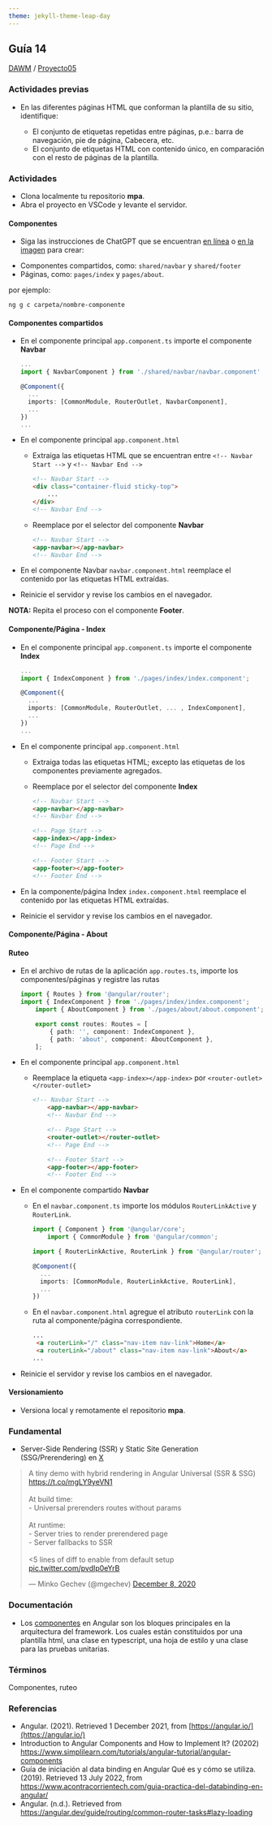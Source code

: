 ```yaml
---
theme: jekyll-theme-leap-day
---
```


## Guía 14

[DAWM](/DAWM/) / [Proyecto05](/DAWM/proyectos/2023/proyecto05)

### Actividades previas

* En las diferentes páginas HTML que conforman la plantilla de su sitio, identifique:

  - El conjunto de etiquetas repetidas entre páginas, p.e.: barra de navegación, pie de página, Cabecera, etc.
  - El conjunto de etiquetas HTML con contenido único, en comparación con el resto de páginas de la plantilla.

### Actividades

* Clona localmente tu repositorio **mpa**.
* Abra el proyecto en VSCode y levante el servidor.

#### Componentes

* Siga las instrucciones de ChatGPT que se encuentran [en línea](https://chat.openai.com/share/04b2d3fe-2083-4c15-ad17-d72b3583ba41) o [en la imagen](chatgpt/guia14-angular-components.png) para crear:
 + Componentes compartidos, como: `shared/navbar` y `shared/footer`
 + Páginas, como: `pages/index` y `pages/about`.

 por ejemplo:

 ```prompt
 ng g c carpeta/nombre-componente
 ```

#### Componentes compartidos

* En el componente principal `app.component.ts` importe el componente **Navbar**
  
  ```typescript
  ...
  import { NavbarComponent } from './shared/navbar/navbar.component'

  @Component({
  	...
  	imports: [CommonModule, RouterOutlet, NavbarComponent],
  	...
  })
  ...
  ````

* En el componente principal `app.component.html`

  - Extraiga las etiquetas HTML que se encuentran entre `<!-- Navbar Start -->` y `<!-- Navbar End -->`

	```html
	<!-- Navbar Start -->
	<div class="container-fluid sticky-top">
	  	...
	</div>
	<!-- Navbar End -->
	```

  - Reemplace por el selector del componente **Navbar**

    ```html
    <!-- Navbar Start -->
    <app-navbar></app-navbar>
    <!-- Navbar End -->
    ```

* En el componente Navbar `navbar.component.html` reemplace el contenido por las etiquetas HTML extraídas.
* Reinicie el servidor y revise los cambios en el navegador.

**NOTA:** Repita el proceso con el componente **Footer**.

#### Componente/Página - Index

* En el componente principal `app.component.ts` importe el componente **Index**
  
  ```typescript
  ...
  import { IndexComponent } from './pages/index/index.component';

  @Component({
  	...
  	imports: [CommonModule, RouterOutlet, ... , IndexComponent],
  	...
  })
  ...
  ````

* En el componente principal `app.component.html`

  - Extraiga todas las etiquetas HTML; excepto las etiquetas de los componentes previamente agregados.

  - Reemplace por el selector del componente **Index**

    ```html
    <!-- Navbar Start -->
	<app-navbar></app-navbar>
	<!-- Navbar End -->

	<!-- Page Start -->
	<app-index></app-index>
	<!-- Page End -->

	<!-- Footer Start -->
	<app-footer></app-footer>
	<!-- Footer End -->
    ```

* En la componente/página Index `index.component.html` reemplace el contenido por las etiquetas HTML extraídas.
* Reinicie el servidor y revise los cambios en el navegador.

#### Componente/Página - About



#### Ruteo

* En el archivo de rutas de la aplicación `app.routes.ts`, importe los componentes/páginas y registre las rutas

  	```typescript
  	import { Routes } from '@angular/router';
  	import { IndexComponent } from './pages/index/index.component';
		import { AboutComponent } from './pages/about/about.component';

		export const routes: Routes = [
		    { path: '', component: IndexComponent },
		    { path: 'about', component: AboutComponent },
		];
  	```

* En el componente principal `app.component.html`
  
  - Reemplace la etiqueta `<app-index></app-index>` por `<router-outlet></router-outlet>` 

    ```html
    <!-- Navbar Start -->
		<app-navbar></app-navbar>
		<!-- Navbar End -->

		<!-- Page Start -->
		<router-outlet></router-outlet>
		<!-- Page End -->

		<!-- Footer Start -->
		<app-footer></app-footer>
		<!-- Footer End -->
    ```

* En el componente compartido **Navbar**

  - En el `navbar.component.ts` importe los módulos `RouterLinkActive` y `RouterLink`.

    ```typescript
    import { Component } from '@angular/core';
		import { CommonModule } from '@angular/common';
    
    import { RouterLinkActive, RouterLink } from '@angular/router';
    
    @Component({
	  ...
	  imports: [CommonModule, RouterLinkActive, RouterLink],
	  ...
	})
    ```

  - En el `navbar.component.html` agregue el atributo `routerLink` con la ruta al componente/página correspondiente.

    ```html
    ...
	 <a routerLink="/" class="nav-item nav-link">Home</a>
	 <a routerLink="/about" class="nav-item nav-link">About</a>
	...
    ```

* Reinicie el servidor y revise los cambios en el navegador.


#### Versionamiento

* Versiona local y remotamente el repositorio **mpa**.

### Fundamental

* Server-Side Rendering (SSR) y Static Site Generation (SSG/Prerendering) en [X](https://twitter.com/mgechev/status/1336298729347932161)

<blockquote class="twitter-tweet"><p lang="en" dir="ltr">A tiny demo with hybrid rendering in Angular Universal (SSR &amp; SSG) <a href="https://t.co/mgLY9yeVN1">https://t.co/mgLY9yeVN1</a><br><br>At build time:<br>- Universal prerenders routes without params<br><br>At runtime:<br>- Server tries to render prerendered page<br>- Server fallbacks to SSR<br><br>&lt;5 lines of diff to enable from default setup <a href="https://t.co/pvdIp0eYrB">pic.twitter.com/pvdIp0eYrB</a></p>&mdash; Minko Gechev (@mgechev) <a href="https://twitter.com/mgechev/status/1336298729347932161?ref_src=twsrc%5Etfw">December 8, 2020</a></blockquote> <script async src="https://platform.twitter.com/widgets.js" charset="utf-8"></script>

### Documentación
  
* Los [componentes](https://angular.dev/guide/components) en Angular son los bloques principales en la arquitectura del framework. Los cuales están constituidos por una plantilla html, una clase en typescript, una hoja de estilo y una clase para las pruebas unitarias.

### Términos

Componentes, ruteo

### Referencias

* Angular. (2021). Retrieved 1 December 2021, from [https://angular.io/](https://angular.io/)
* Introduction to Angular Components and How to Implement It? (20202) https://www.simplilearn.com/tutorials/angular-tutorial/angular-components
* Guía de iniciación al data binding en Angular Qué es y cómo se utiliza. (2019). Retrieved 13 July 2022, from https://www.acontracorrientech.com/guia-practica-del-databinding-en-angular/
* Angular. (n.d.). Retrieved from https://angular.dev/guide/routing/common-router-tasks#lazy-loading